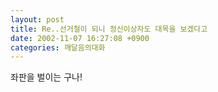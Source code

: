 ```yaml
---
layout: post
title: Re..선거철이 되니 정신이상자도 대목을 보겠다고
date: 2002-11-07 16:27:08 +0900
categories: 깨달음의대화
---
```

좌판을 벌이는 구나!